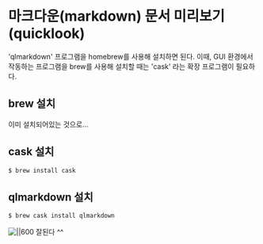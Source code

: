 # 마크다운(markdown) 문서 미리보기(quicklook)
'qlmarkdown' 프로그램을  homebrew를 사용해 설치하면 된다.
이때, GUI 환경에서 작동하는 프로그램을 brew를 사용해 설치할 때는  'cask' 라는 확장 프로그램이 필요하다.

## brew 설치
이미 설치되어있는 것으로...

## cask 설치
```bash
$ brew install cask
```

## qlmarkdown 설치
```bash
$ brew cask install qlmarkdown
```

![||600](https://cl.ly/5ae186b952b2/download/Image%202019-02-22%20at%208.44.27%20%EC%98%A4%EC%A0%84.png)
잘된다 ^^
